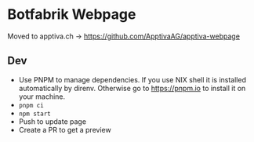 # Botfabrik Webpage

Moved to apptiva.ch -> <https://github.com/ApptivaAG/apptiva-webpage>

## Dev

- Use PNPM to manage dependencies. If you use NIX shell it is installed automatically by direnv. Otherwise go to <https://pnpm.io> to install it on your machine.
- `pnpm ci`
- `npm start`
- Push to update page
- Create a PR to get a preview
